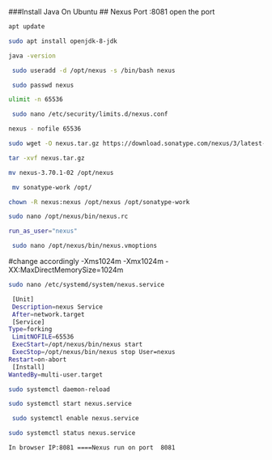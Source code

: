 ###Install Java On Ubuntu ## Nexus Port :8081 open the port
```sh
apt update
```
```sh
sudo apt install openjdk-8-jdk
 ```
```sh
java -version
```
```sh
 sudo useradd -d /opt/nexus -s /bin/bash nexus
```
```sh
 sudo passwd nexus 
```
```sh
ulimit -n 65536
```
```sh
 sudo nano /etc/security/limits.d/nexus.conf 
```
```sh
nexus - nofile 65536 
```
```sh
sudo wget -O nexus.tar.gz https://download.sonatype.com/nexus/3/latest-unix.tar.gz
```
```sh
tar -xvf nexus.tar.gz
```
```sh
mv nexus-3.70.1-02 /opt/nexus
```
```sh
 mv sonatype-work /opt/ 
```
```sh
chown -R nexus:nexus /opt/nexus /opt/sonatype-work 
```
```sh
sudo nano /opt/nexus/bin/nexus.rc 
```
```sh
run_as_user="nexus"
```
```sh
 sudo nano /opt/nexus/bin/nexus.vmoptions
 ```
#change accordingly
-Xms1024m
 -Xmx1024m 
-XX:MaxDirectMemorySize=1024m

 ```sh
sudo nano /etc/systemd/system/nexus.service
```
```sh
 [Unit]
 Description=nexus Service
 After=network.target
 [Service] 
Type=forking
 LimitNOFILE=65536
 ExecStart=/opt/nexus/bin/nexus start
 ExecStop=/opt/nexus/bin/nexus stop User=nexus 
Restart=on-abort
 [Install] 
WantedBy=multi-user.target 
```
```sh
sudo systemctl daemon-reload
```
 ```sh
sudo systemctl start nexus.service
```
```sh
 sudo systemctl enable nexus.service 
```
```sh
sudo systemctl status nexus.service
```
```
In browser IP:8081 ====Nexus run on port  8081

